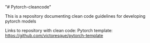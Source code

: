"# Pytorch-cleancode" 

This is a repository documenting clean code guidelines for developing pytorch models

Links to repository with clean code:
Pytorch template: https://github.com/victoresque/pytorch-template  

